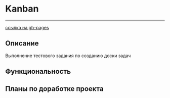 # Kanban
***
[ссылка на gh-pages](https://nikolaymishaev.github.io/Kanban-test-task/build/index.html)

## Описание
Выполнение тестового задания по созданию доски задач

## Функциональность

## Планы по доработке проекта

